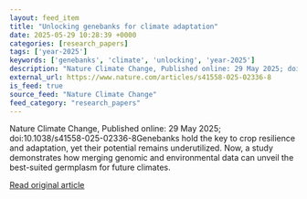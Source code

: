 ```yaml
---
layout: feed_item
title: "Unlocking genebanks for climate adaptation"
date: 2025-05-29 10:28:39 +0000
categories: [research_papers]
tags: ['year-2025']
keywords: ['genebanks', 'climate', 'unlocking', 'year-2025']
description: "Nature Climate Change, Published online: 29 May 2025; doi:10"
external_url: https://www.nature.com/articles/s41558-025-02336-8
is_feed: true
source_feed: "Nature Climate Change"
feed_category: "research_papers"
---
```


Nature Climate Change, Published online: 29 May 2025; doi:10.1038/s41558-025-02336-8Genebanks hold the key to crop resilience and adaptation, yet their potential remains underutilized. Now, a study demonstrates how merging genomic and environmental data can unveil the best-suited germplasm for future climates.

[Read original article](https://www.nature.com/articles/s41558-025-02336-8)
